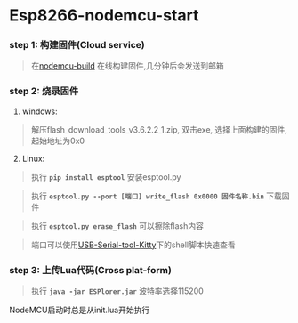 # Esp8266-nodemcu-start

### step 1: 构建固件(Cloud service)
> 在[nodemcu-build](https://nodemcu-build.com/) 在线构建固件,几分钟后会发送到邮箱

### step 2: 烧录固件
1. windows:
> 解压flash_download_tools_v3.6.2.2_1.zip, 双击exe, 选择上面构建的固件,起始地址为0x0

2. Linux:
> 执行 **```pip install esptool```** 安装esptool.py

> 执行 **```esptool.py --port [端口] write_flash 0x0000 固件名称.bin```** 下载固件

> 执行 **```esptool.py erase_flash```** 可以擦除flash内容

> 端口可以使用[USB-Serial-tool-Kitty](https://github.com/SenseAge/USB-Serial-tool-Kitty)下的shell脚本快速查看

### step 3: 上传Lua代码(Cross plat-form)
> 执行 **```java -jar ESPlorer.jar```** 波特率选择115200

NodeMCU启动时总是从init.lua开始执行
